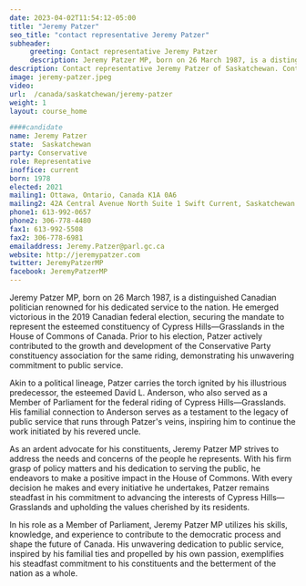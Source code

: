 ```yaml
---
date: 2023-04-02T11:54:12-05:00
title: "Jeremy Patzer"
seo_title: "contact representative Jeremy Patzer"
subheader:
     greeting: Contact representative Jeremy Patzer
     description: Jeremy Patzer MP, born on 26 March 1987, is a distinguished Canadian politician renowned for his dedicated service to the nation. He emerged victorious in the 2019 Canadian federal election, securing the mandate to represent the esteemed constituency of Cypress Hills—Grasslands in the House of Commons of Canada.
description: Contact representative Jeremy Patzer of Saskatchewan. Contact information for Jeremy Patzer includes email address, phone number, and mailing address.
image: jeremy-patzer.jpeg
video:
url:  /canada/saskatchewan/jeremy-patzer
weight: 1
layout: course_home

####candidate
name: Jeremy Patzer
state:	Saskatchewan
party: Conservative
role: Representative
inoffice: current
born: 1978
elected: 2021
mailing1: Ottawa, Ontario, Canada K1A 0A6
mailing2: 42A Central Avenue North Suite 1 Swift Current, Saskatchewan S9H 0K7
phone1: 613-992-0657
phone2: 306-778-4480
fax1: 613-992-5508
fax2: 306-778-6981
emailaddress: Jeremy.Patzer@parl.gc.ca
website: http://jeremypatzer.com
twitter: JeremyPatzerMP
facebook: JeremyPatzerMP
---
```


Jeremy Patzer MP, born on 26 March 1987, is a distinguished Canadian politician renowned for his dedicated service to the nation. He emerged victorious in the 2019 Canadian federal election, securing the mandate to represent the esteemed constituency of Cypress Hills—Grasslands in the House of Commons of Canada. Prior to his election, Patzer actively contributed to the growth and development of the Conservative Party constituency association for the same riding, demonstrating his unwavering commitment to public service.

Akin to a political lineage, Patzer carries the torch ignited by his illustrious predecessor, the esteemed David L. Anderson, who also served as a Member of Parliament for the federal riding of Cypress Hills—Grasslands. His familial connection to Anderson serves as a testament to the legacy of public service that runs through Patzer's veins, inspiring him to continue the work initiated by his revered uncle.

As an ardent advocate for his constituents, Jeremy Patzer MP strives to address the needs and concerns of the people he represents. With his firm grasp of policy matters and his dedication to serving the public, he endeavors to make a positive impact in the House of Commons. With every decision he makes and every initiative he undertakes, Patzer remains steadfast in his commitment to advancing the interests of Cypress Hills—Grasslands and upholding the values cherished by its residents.

In his role as a Member of Parliament, Jeremy Patzer MP utilizes his skills, knowledge, and experience to contribute to the democratic process and shape the future of Canada. His unwavering dedication to public service, inspired by his familial ties and propelled by his own passion, exemplifies his steadfast commitment to his constituents and the betterment of the nation as a whole.
